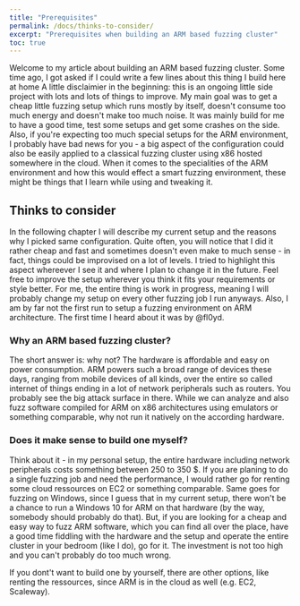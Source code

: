 ```yaml
---
title: "Prerequisites"
permalink: /docs/thinks-to-consider/
excerpt: "Prerequisites when building an ARM based fuzzing cluster"
toc: true
---
```


Welcome to my article about building an ARM based fuzzing cluster. Some time ago, I got asked if I could write a few lines about this thing I build here at home
A little disclaimier in the beginning: this is an ongoing little side project with lots and lots of things to improve. My main goal was to get a cheap little fuzzing setup which runs mostly by itself, doesn't consume too much energy and doesn't make too much noise. It was mainly build for me to have a good time, test some setups and get some crashes on the side.
Also, if you're expecting too much special setups for the ARM environment, I probably have bad news for you - a big aspect of the configuration could also be easily applied to a classical fuzzing cluster using x86 hosted somewhere in the cloud. When it comes to the specialities of the ARM environment and how this would effect a smart fuzzing environment, these might be things that I learn while using and tweaking it.


## Thinks to consider

In the following chapter I will describe my current setup and the reasons why I picked same configuration. Quite often, you will notice that I did it rather cheap and fast and sometimes doesn't even make to much sense - in fact, things could be improvised on a lot of levels. I tried to highlight this aspect whereever I see it and where I plan to change it in the future. Feel free to improve the setup wherever you think it fits your requirements or style better. For me, the entire thing is work in progress, meaning I will probably change my setup on every other fuzzing job I run anyways.
Also, I am by far not the first run to setup a fuzzing environment on ARM architecture. The first time I heard about it was by @fl0yd.

### Why an ARM based fuzzing cluster?

The short answer is: why not? The hardware is affordable and easy on power consumption. ARM powers such a broad range of devices these days, ranging from mobile devices of all kinds, over the entire so called internet of things ending in a lot of network peripherals such as routers. You probably see the big attack surface in there. While we can analyze and also fuzz software compiled for ARM on x86 architectures using emulators or something comparable, why not run it natively on the according hardware.


### Does it make sense to build one myself?

Think about it - in my personal setup, the entire hardware including network peripherals costs something between 250 to 350 $. If you are planing to do a single fuzzing job and need the performance, I would rather go for renting some cloud ressources on EC2 or something comparable. Same goes for fuzzing on Windows, since I guess that in my current setup, there won't be a chance to run a Windows 10 for ARM on that hardware (by the way, somebody should probably do that).
But, if you are looking for a cheap and easy way to fuzz ARM software, which you can find all over the place, have a good time fiddling with the hardware and the setup and operate the entire cluster in your bedroom (like I do), go for it. The investment is not too high and you can't probably do too much wrong. 

If you dont't want to build one by yourself, there are other options, like renting the ressources, since ARM is in the cloud as well (e.g. EC2, Scaleway).		

